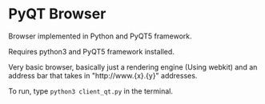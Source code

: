 PyQT Browser
===================

Browser implemented in Python and PyQT5 framework.

Requires python3 and PyQT5 framework installed.

Very basic browser, basically just a rendering engine (Using webkit)
and an address bar that takes in "http://www.{x}.{y}" addresses.

To run, type `python3 client_qt.py` in the terminal.

